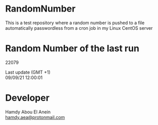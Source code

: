 # RandomNumber    
This is a test repository where a random number is pushed to a file automatically passwordless from a cron job in my Linux CentOS server    
# Random Number of the last run   
22079
      
Last update (GMT +1)    
09/09/21 12:00:01
# Developer    
Hamdy Abou El Anein   
hamdy.aea@protonmail.com
